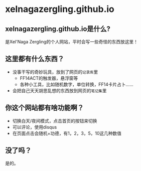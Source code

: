# xelnagazergling.github.io

## xelnagazergling.github.io是什么?
是Xel'Naga Zergling的个人网站，平时会写一些奇怪的东西放这里！

## 这里都有什么东西？
* 没事干写的奇妙玩具，放到了网页的`记录库`里
    *  FF14ACT的触发器，悬浮窗等
    *  各种小工具，比如随机数字，单位转换，FF14卡片占卜……
* 会把自己天天胡思乱想的东西放到网页的`笔记集`里

## 你这个网站都有啥功能啊？
* 切换白天/夜间模式，点击首页的按钮来切换
* 可以评论，使用disqus
* 在页面点击会随机+功德，有1，2，3，5，10这几种数值

## 没了吗？
是的。
